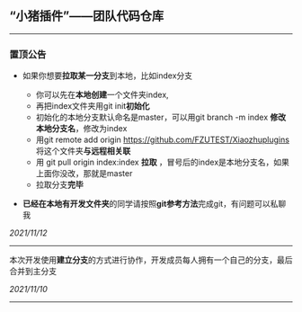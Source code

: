 ## “小猪插件”——团队代码仓库
---

### 置顶公告

- 如果你想要**拉取某一分支**到本地，比如index分支
  - 你可以先在**本地创建**一个文件夹index,
  - 再把index文件夹用git init**初始化**
  - 初始化的本地分支默认命名是master，可以用git branch -m index **修改本地分支名**，修改为index
  - 用git remote add origin https://github.com/FZUTEST/Xiaozhuplugins  将这个文件夹**与远程相关联**
  - 用 git pull origin index:index **拉取** ，冒号后的index是本地分支名，如果上面你没改，那就是master
  - 拉取分支**完毕**

- **已经在本地有开发文件夹**的同学请按照**git参考方法**完成git，有问题可以私聊我

*2021/11/12*

---
本次开发使用**建立分支**的方式进行协作，开发成员每人拥有一个自己的分支，最后合并到主分支

*2021/11/10*

---



